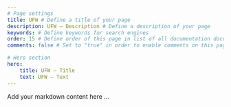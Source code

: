 ```yaml
---
# Page settings
title: UFW # Define a title of your page
description: UFW — Description # Define a description of your page
keywords: # Define keywords for search engines
order: 15 # Define order of this page in list of all documentation documents
comments: false # Set to "true" in order to enable comments on this page. Make sure you properly setup "disqus_forum_shortname" variable in "_config.yml"

# Hero section
hero:
    title: UFW — Title
    text: UFW — Text
---
```


Add your markdown content here ...


